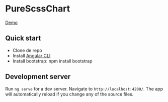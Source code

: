 # PureScssChart

[Demo](https://purescsschart.stackblitz.io)

## Quick start
- Clone de repo
- Install [Angular CLI](https://cli.angular.io/)
- Install bootstrap: npm install bootstrap

## Development server

Run `ng serve` for a dev server. Navigate to `http://localhost:4200/`. The app will automatically reload if you change any of the source files.

